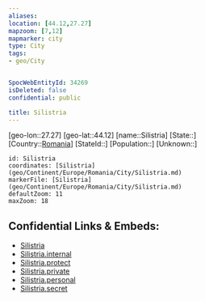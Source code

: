 ```yaml
---
aliases: 
location: [44.12,27.27]
mapzoom: [7,12] 
mapmarker: city 
type: City
tags:
- geo/City


SpocWebEntityId: 34269
isDeleted: false
confidential: public

title: Silistria
---
```

[geo-lon::27.27]
[geo-lat::44.12]
[name::Silistria]
[State::]
[Country::[Romania](geo/Continent/Europe/Romania.md)]
[StateId::]
[Population::]
[Unknown::]


```leaflet
id: Silistria
coordinates: [Silistria](geo/Continent/Europe/Romania/City/Silistria.md)
markerFile: [Silistria](geo/Continent/Europe/Romania/City/Silistria.md)
defaultZoom: 11 
maxZoom: 18
```


## Confidential Links & Embeds: 
- [Silistria](../../../../../../_public/geo/Continent/Europe/Romania/City/Silistria.md) 
- [Silistria.internal](../../../../../../_internal/geo/Continent/Europe/Romania/City/Silistria.internal.md) 
- [Silistria.protect](../../../../../../_protect/geo/Continent/Europe/Romania/City/Silistria.protect.md) 
- [Silistria.private](../../../../../../_private/geo/Continent/Europe/Romania/City/Silistria.private.md) 
- [Silistria.personal](../../../../../../_personal/geo/Continent/Europe/Romania/City/Silistria.personal.md) 
- [Silistria.secret](../../../../../../_secret/geo/Continent/Europe/Romania/City/Silistria.secret.md) 

